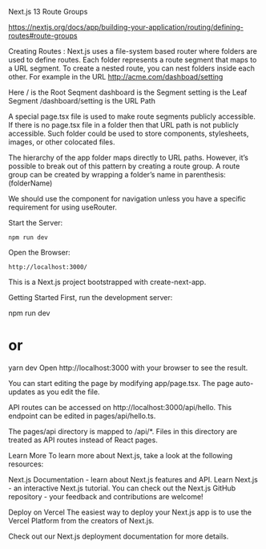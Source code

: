 Next.js 13 Route Groups

https://nextjs.org/docs/app/building-your-application/routing/defining-routes#route-groups

Creating Routes :
Next.js uses a file-system based router where folders are used to define routes. Each folder represents a route segment that maps to a URL segment. To create a nested route, you can nest folders inside each other. For example in the URL http://acme.com/dashboad/setting

Here / is the Root Seqment
dashboard is the Segment
setting is the Leaf Segment
/dashboard/setting is the URL Path

A special page.tsx file is used to make route segments publicly accessible. If there is no page.tsx file in a folder then that URL path is not publicly accessible. Such folder could be used to store components, stylesheets, images, or other colocated files.

The hierarchy of the app folder maps directly to URL paths. However, it’s possible to break out of this pattern by creating a route group. A route group can be created by wrapping a folder’s name in parenthesis: (folderName)

We should use the component for navigation unless you have a specific requirement for using useRouter.

Start the Server:

    npm run dev

Open the Browser:

    http://localhost:3000/

This is a Next.js project bootstrapped with create-next-app.

Getting Started
First, run the development server:

npm run dev

# or

yarn dev
Open http://localhost:3000 with your browser to see the result.

You can start editing the page by modifying app/page.tsx. The page auto-updates as you edit the file.

API routes can be accessed on http://localhost:3000/api/hello. This endpoint can be edited in pages/api/hello.ts.

The pages/api directory is mapped to /api/\*. Files in this directory are treated as API routes instead of React pages.

Learn More
To learn more about Next.js, take a look at the following resources:

Next.js Documentation - learn about Next.js features and API.
Learn Next.js - an interactive Next.js tutorial.
You can check out the Next.js GitHub repository - your feedback and contributions are welcome!

Deploy on Vercel
The easiest way to deploy your Next.js app is to use the Vercel Platform from the creators of Next.js.

Check out our Next.js deployment documentation for more details.
